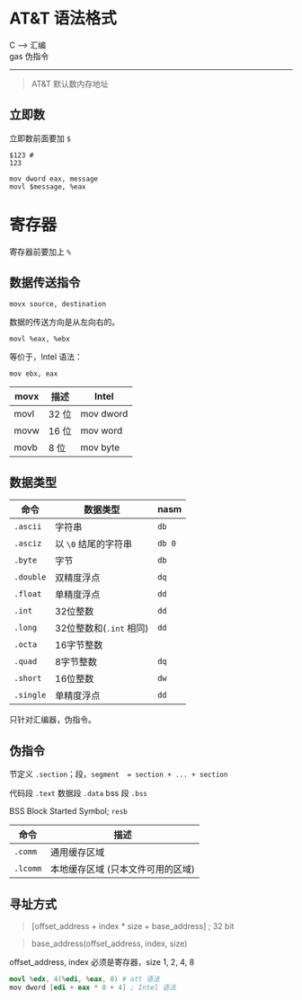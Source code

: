# AT&T 语法格式

C --> 汇编  
gas 伪指令

--- 

> AT&T 默认数内存地址

## 立即数

立即数前面要加 `$`

    $123 #
    123

    mov dword eax, message
    movl $message, %eax

# 寄存器

寄存器前要加上 `%`


## 数据传送指令

    movx source, destination

数据的传送方向是从左向右的。

    movl %eax, %ebx

等价于，Intel 语法：

    mov ebx, eax

| movx | 描述  | Intel     |
| ---- | ----- | --------- |
| movl | 32 位 | mov dword |
| movw | 16 位 | mov word  |
| movb | 8 位  | mov byte  |

## 数据类型

| 命令      | 数据类型                | nasm   |
| --------- | ----------------------- | ------ |
| `.ascii`  | 字符串                  | `db`   |
| `.asciz` | 以 `\0` 结尾的字符串    | `db 0` |
| `.byte`   | 字节                    | `db`   |
| `.double` | 双精度浮点              | `dq`   |
| `.float`  | 单精度浮点              | `dd`   |
| `.int`    | 32位整数                | `dd`   |
| `.long`   | 32位整数和(`.int` 相同) | `dd`   |
| `.octa`   | 16字节整数              |        |
| `.quad`   | 8字节整数               | `dq`   |
| `.short`  | 16位整数                | `dw`   |
| `.single` | 单精度浮点              | `dd`   |

只针对汇编器，伪指令。

## 伪指令

节定义 `.section`；段，`segment  = section + ... + section`

代码段 `.text` 数据段 `.data` bss 段 `.bss`

BSS Block Started Symbol; `resb`

| 命令     | 描述                              |
| -------- | --------------------------------- |
| `.comm`  | 通用缓存区域                      |
| `.lcomm` | 本地缓存区域 (只本文件可用的区域) |

## 寻址方式

> [offset_address + index * size + base_address] ; 32 bit

> base_address(offset_address, index, size)

offset_address, index 必须是寄存器，size 1, 2, 4, 8

```s
movl %edx, 4(%edi, %eax, 8) # att 语法
mov dword [edi + eax * 8 + 4] ; Intel 语法
```